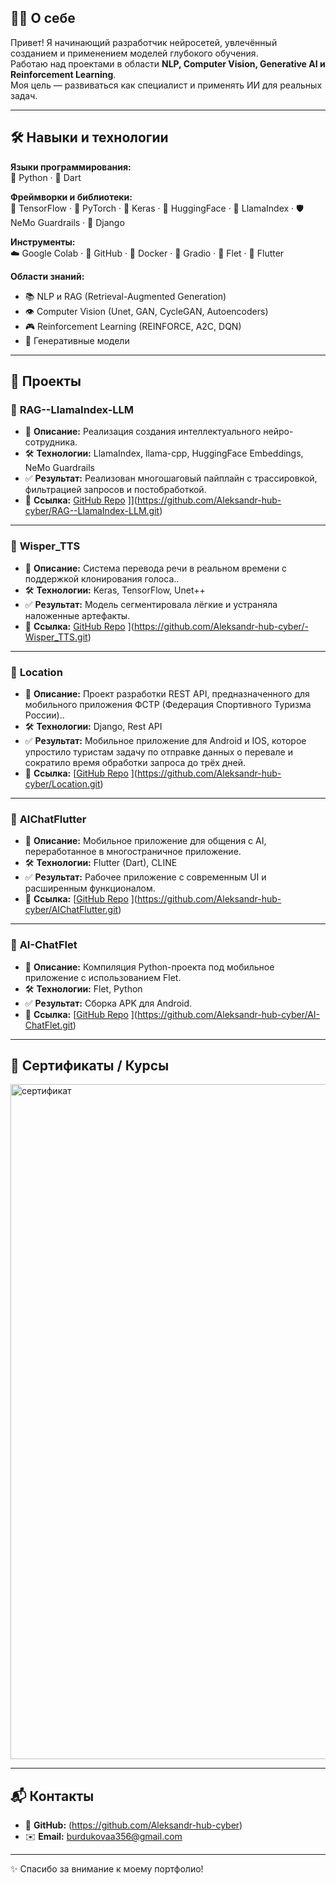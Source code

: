 ## 👨‍💻 О себе  
Привет! Я начинающий разработчик нейросетей, увлечённый созданием и применением моделей глубокого обучения.  
Работаю над проектами в области **NLP, Computer Vision, Generative AI и Reinforcement Learning**.  
Моя цель — развиваться как специалист и применять ИИ для реальных задач.  

---

## 🛠️ Навыки и технологии  

**Языки программирования:**  
🐍 Python · 🎯 Dart  

**Фреймворки и библиотеки:**  
🔹 TensorFlow · 🔹 PyTorch · 🔹 Keras · 🤗 HuggingFace · 📖 LlamaIndex · 🛡️ NeMo Guardrails · 🔹 Django

**Инструменты:**  
☁️ Google Colab · 🐙 GitHub · 🐳 Docker · 🎨 Gradio · 📱 Flet · 📲 Flutter  

**Области знаний:**  
- 📚 NLP и RAG (Retrieval-Augmented Generation)  
- 👁️ Computer Vision (Unet, GAN, CycleGAN, Autoencoders)  
- 🎮 Reinforcement Learning (REINFORCE, A2C, DQN)  
- 🎨 Генеративные модели  

---

## 📂 Проекты  

### 🔹 **RAG--LlamaIndex-LLM**  
- 📖 **Описание:** Реализация создания интеллектуального нейро-сотрудника.  
- 🛠️ **Технологии:** LlamaIndex, llama-cpp, HuggingFace Embeddings, NeMo Guardrails  
- ✅ **Результат:** Реализован многошаговый пайплайн с трассировкой, фильтрацией запросов и постобработкой.  
- 🔗 **Ссылка:** [GitHub Repo](#)  ]](https://github.com/Aleksandr-hub-cyber/RAG--LlamaIndex-LLM.git)

---

### 🔹 **Wisper_TTS**  
- 📖 **Описание:** Система перевода речи в реальном времени с поддержкой клонирования голоса..  
- 🛠️ **Технологии:** Keras, TensorFlow, Unet++  
- ✅ **Результат:** Модель сегментировала лёгкие и устраняла наложенные артефакты.  
- 🔗 **Ссылка:** [GitHub Repo](#)  ](https://github.com/Aleksandr-hub-cyber/-Wisper_TTS.git)

---

### 🔹 **Location**  
- 📖 **Описание:** Проект разработки REST API, предназначенного для мобильного приложения ФСТР (Федерация Спортивного Туризма России)..  
- 🛠️ **Технологии:** Django, Rest API
- ✅ **Результат:** Мобильное приложение для Android и IOS, которое упростило туристам задачу по отправке данных о перевале и сократило время обработки запроса до трёх дней.
- 🔗 **Ссылка:** [[GitHub Repo](#)  ](https://github.com/Aleksandr-hub-cyber/Location.git)

---

### 🔹 **AIChatFlutter**  
- 📖 **Описание:** Мобильное приложение для общения с AI, переработанное в многостраничное приложение.  
- 🛠️ **Технологии:** Flutter (Dart), CLINE  
- ✅ **Результат:** Рабочее приложение с современным UI и расширенным функционалом.  
- 🔗 **Ссылка:** [[GitHub Repo](#)  ](https://github.com/Aleksandr-hub-cyber/AIChatFlutter.git)

---

### 🔹 **AI-ChatFlet**  
- 📖 **Описание:** Компиляция Python-проекта под мобильное приложение с использованием Flet.  
- 🛠️ **Технологии:** Flet, Python  
- ✅ **Результат:** Сборка APK для Android.  
- 🔗 **Ссылка:** [[GitHub Repo](#)  ](https://github.com/Aleksandr-hub-cyber/AI-ChatFlet.git)

---

## 📜 Сертификаты / Курсы  
<img width="1920" height="1080" alt="сертификат" src="https://github.com/user-attachments/assets/b33001eb-2518-4f49-925a-89cd130825e4" />

---

## 📬 Контакты  
- 🐙 **GitHub:** (https://github.com/Aleksandr-hub-cyber)
- ✉️ **Email:** burdukovaa356@gmail.com

---
✨ Спасибо за внимание к моему портфолио!  


